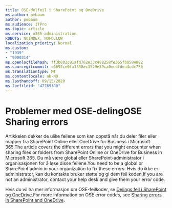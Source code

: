 ```yaml
---
title: OSE-delfeil i SharePoint og OneDrive
ms.author: pebaum
author: pebaum
ms.audience: ITPro
ms.topic: article
ms.service: o365-administration
ROBOTS: NOINDEX, NOFOLLOW
localization_priority: Normal
ms.custom:
- "1939"
- "9000314"
ms.openlocfilehash: ff3b802c91afd762e33c488258fe365fb8584882
ms.sourcegitcommit: c6692ce0fa1358ec3529e59ca0ecdfdea4cdc759
ms.translationtype: MT
ms.contentlocale: nb-NO
ms.lasthandoff: 09/15/2020
ms.locfileid: "47769300"
---
```

# <a name="ose-sharing-errors"></a><span data-ttu-id="3c31b-102">Problemer med OSE-deling</span><span class="sxs-lookup"><span data-stu-id="3c31b-102">OSE Sharing errors</span></span>

<span data-ttu-id="3c31b-103">Artikkelen dekker de ulike feilene som kan oppstå når du deler filer eller mapper fra SharePoint Online eller OneDrive for Business i Microsoft 365.</span><span class="sxs-lookup"><span data-stu-id="3c31b-103">The article covers the different errors that you might encounter when sharing files or folders from SharePoint Online or OneDrive for Business in Microsoft 365.</span></span> <span data-ttu-id="3c31b-104">Du må være global eller SharePoint-administrator i organisasjonen for å løse disse feilene.</span><span class="sxs-lookup"><span data-stu-id="3c31b-104">You need to be a global or SharePoint admin in your organization to fix these errors.</span></span> <span data-ttu-id="3c31b-105">Hvis du ikke er administrator, kan du kontakte bruker støtte og gi dem feil koden.</span><span class="sxs-lookup"><span data-stu-id="3c31b-105">If you are not an administrator, contact your help desk and give them your error code.</span></span>

<span data-ttu-id="3c31b-106">Hvis du vil ha mer informasjon om OSE-feilkoder, se [Delings feil i SharePoint og OneDrive](https://docs.microsoft.com/sharepoint/sharepoint-onedrive-error-message).</span><span class="sxs-lookup"><span data-stu-id="3c31b-106">For more information on OSE error codes, see [Sharing errors in SharePoint and OneDrive](https://docs.microsoft.com/sharepoint/sharepoint-onedrive-error-message).</span></span>
